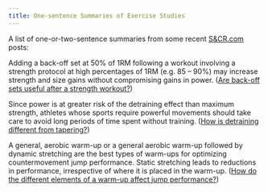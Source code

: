 ```yaml
---
title: One-sentence Summaries of Exercise Studies
---
```


A list of one-or-two-sentence summaries from some recent [S&CR.com](http://www.strengthandconditioningresearch.com) posts:

Adding a back-off set at 50% of 1RM following a workout involving a strength protocol at high percentages of 1RM (e.g. 85 – 90%) may increase strength and size gains without compromising gains in power. ([Are back-off sets useful after a strength workout?](http://www.strengthandconditioningresearch.com/2013/02/18/back-off-sets/))

Since power is at greater risk of the detraining effect than maximum strength, athletes whose sports require powerful movements should take care to avoid long periods of time spent without training. ([How is detraining different from tapering?](http://www.strengthandconditioningresearch.com/2013/02/04/tapering/))

A general, aerobic warm-up or a general aerobic warm-up followed by dynamic stretching are the best types of warm-ups for optimizing countermovement jump performance. Static stretching leads to reductions in performance, irrespective of where it is placed in the warm-up. ([How do the different elements of a warm-up affect jump performance?](http://www.strengthandconditioningresearch.com/2013/02/27/practical-training-tips-february/))
